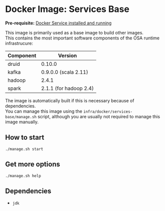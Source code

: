 # Docker Image: Services Base  

**Pre-requisite:** [Docker Service installed and running](../README.md)

This image is primarily used as a base image to build other images.  
This contains the most important software components of the OSA runtime infrastrucure:

| Component | Version |
| ------- | ----------- |
| druid | 0.10.0 | 
| kafka | 0.9.0.0 (scala 2.11) | 
| hadoop | 2.4.1 |
| spark | 2.1.1 (for hadoop 2.4) |
 
The image is automatically built if this is necessary because of dependencies.   
You can manage this image using the `infra/docker/services-base/manage.sh` script, although you are usually not required to manage this image manually. 

## How to start

	./manage.sh start

## Get more options
 
	./manage.sh help

## Dependencies 

* `jdk` 
